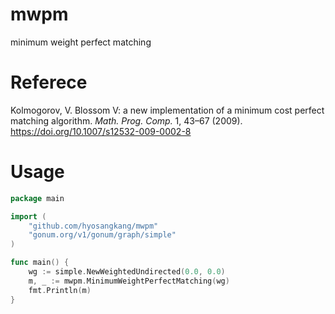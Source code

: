 # mwpm
minimum weight perfect matching

# Referece
Kolmogorov, V. Blossom V: a new implementation of a minimum cost perfect matching algorithm. <em>Math. Prog. Comp.</em> 1, 43–67 (2009). https://doi.org/10.1007/s12532-009-0002-8

# Usage
```go
package main

import (
    "github.com/hyosangkang/mwpm"
    "gonum.org/v1/gonum/graph/simple"
)

func main() {
    wg := simple.NewWeightedUndirected(0.0, 0.0)
    m, _ := mwpm.MinimumWeightPerfectMatching(wg)
    fmt.Println(m)
}
```

